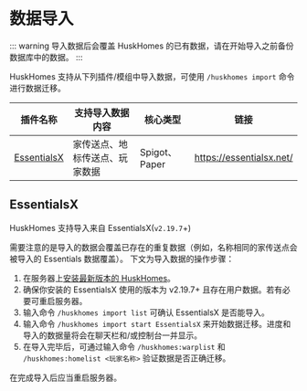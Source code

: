 # 数据导入

::: warning
导入数据后会覆盖 HuskHomes 的已有数据，请在开始导入之前备份数据库中的数据。
:::

HuskHomes 支持从下列插件/模组中导入数据，可使用 `/huskhomes import` 命令进行数据迁移。

|插件名称|支持导入数据内容|核心类型|链接|
|---|---|---|---|
|[EssentialsX](https://william278.net/docs/huskhomes/importing-data#essentialsx)|家传送点、地标传送点、玩家数据|Spigot、Paper|https://essentialsx.net/|

## EssentialsX

HuskHomes 支持导入来自 EssentialsX(`v2.19.7`+)

需要注意的是导入的数据会覆盖已存在的重复数据（例如，名称相同的家传送点会被导入的 Essentials 数据覆盖）。
下文为导入数据的操作步骤：

1. 在服务器上[安装最新版本的 HuskHomes](setup.setup.md)。
2. 确保你安装的 EssentialsX 使用的版本为 v2.19.7+ 且存在用户数据。若有必要可重启服务器。
3. 输入命令 `/huskhomes import list` 可确认 EssentialsX 是否能导入。
4. 输入命令 `/huskhomes import start EssentialsX` 来开始数据迁移。进度和导入的数据量将会在聊天栏和/或控制台一并显示。
5. 在导入完毕后，可通过输入命令 `/huskhomes:warplist` 和 `/huskhomes:homelist <玩家名称>` 验证数据是否正确迁移。

在完成导入后应当重启服务器。
